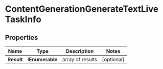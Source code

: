 # ContentGenerationGenerateTextLiveTaskInfo


## Properties

| Name | Type | Description | Notes |
|------------ | ------------- | ------------- | -------------|
**Result** | **IEnumerable<ContentGenerationGenerateTextLiveResultInfo>** | array of results |[optional]|